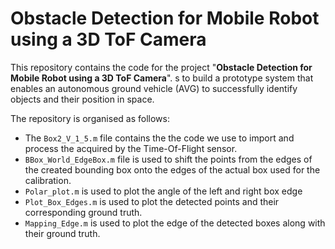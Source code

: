 # Obstacle Detection for Mobile Robot using a 3D ToF Camera

This repository contains the code for the project "**Obstacle Detection for Mobile Robot using a 3D ToF Camera**". s to build a prototype system that enables an autonomous ground vehicle (AVG) to successfully identify objects and their position in space.

The repository is organised as follows:
- The `Box2_V_1_5.m` file contains the the code we use to import and process the acquired by the Time-Of-Flight sensor.
- `BBox_World_EdgeBox.m` file is used to shift the points from the edges of the created bounding box onto the edges of the actual box used for the calibration.
- `Polar_plot.m` is used to plot the angle of the left and right box edge
- `Plot_Box_Edges.m` is used to plot the detected points and their corresponding ground truth.
- `Mapping_Edge.m` is used to plot the edge of the detected boxes along with their ground truth.
